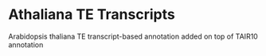 # Athaliana TE Transcripts
Arabidopsis thaliana TE transcript-based annotation added on top of TAIR10 annotation
